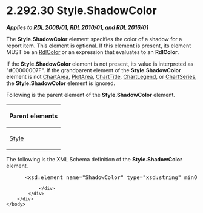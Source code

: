 <html dir="LTR" xmlns:mshelp="http://msdn.microsoft.com/mshelp" xmlns:ddue="http://ddue.schemas.microsoft.com/authoring/2003/5" xmlns:xlink="http://www.w3.org/1999/xlink" xmlns:tool="http://www.microsoft.com/tooltip">
    <head>
        <meta http-equiv="Content-Type" content="text/html; CHARSET=utf-8"></meta>
        <meta name="save" content="history"></meta>
        <title>2.292.30 Style.ShadowColor</title>
        <xml>
            <mshelp:toctitle title="2.292.30 Style.ShadowColor"></mshelp:toctitle>
            <mshelp:rltitle title="[MS-RDL]: Style.ShadowColor"></mshelp:rltitle>
            <mshelp:keyword index="A" term="8cad3a8f-5a90-447c-a493-813a297e75e0"></mshelp:keyword>
            <mshelp:attr name="DCSext.ContentType" value="open specification"></mshelp:attr>
            <mshelp:attr name="AssetID" value="8cad3a8f-5a90-447c-a493-813a297e75e0"></mshelp:attr>
            <mshelp:attr name="TopicType" value="kbRef"></mshelp:attr>
            <mshelp:attr name="DCSext.Title" value="[MS-RDL]: Style.ShadowColor" />
        </xml>
    </head>
    <body>
        <div id="header">
            <h1 class="heading">2.292.30 Style.ShadowColor</h1>
        </div>
        <div id="mainSection">
            <div id="mainBody">
                <div id="allHistory" class="saveHistory"></div>
                <div id="sectionSection0" class="section" name="collapseableSection">
                    

<p><b><i>Applies to </i></b><a href="1e855f94-4617-47e4-b89e-0856c6cb420f.md"><b><i>RDL 2008/01</i></b></a><b><i>,
</i></b><a href="3428e690-a348-4ec7-8a6a-8efb42d2cdee.md"><b><i>RDL 2010/01</i></b></a><b><i>,
and </i></b><a href="52ce3983-2bfc-4e72-9359-42aaf5fe4509.md"><b><i>RDL 2016/01</i></b></a></p>

<p>The <b>Style.ShadowColor</b> element specifies the color of
a shadow for a report item. This element is optional. If this element is
present, its element MUST be an <a href="b302c6a5-6023-42b1-95ed-bafcdc4b5714.md">RdlColor</a> or an expression
that evaluates to an <b>RdlColor</b>.</p>

<p>If the <b>Style.ShadowColor</b> element is not present, its
value is interpreted as &quot;#00000007F&quot;. If the grandparent element of
the <b>Style.ShadowColor</b> element is not <a href="74e08a7c-5405-4ea4-b903-a79ef4d215f7.md">ChartArea</a>, <a href="264492fb-4969-4fed-8fed-adab6179097f.md">PlotArea</a>, <a href="67fc30a5-9c4a-4eaa-aec9-b2f734b240f5.md">ChartTitle</a>, <a href="68a0757c-8f1a-42b9-9473-ccedd40029fb.md">ChartLegend</a>, or <a href="aee11573-3fcf-4365-938b-e6c8ceece6e1.md">ChartSeries</a>, the <b>Style.ShadowColor</b>
element is ignored.</p>

<p>Following is the parent element of the <b>Style.ShadowColor</b>
element.</p>

<table>
 <thead>
  <tr>
   <th>
   <p>Parent elements</p>
   </th>
  </tr>
 </thead>
 <tr>
  <td>
  <p><a href="ea446209-9c6a-46ce-b472-fae8b8350b37.md">Style</a></p>
  </td>
 </tr>
</table>

<p>The following is the XML Schema definition of the <b>Style.ShadowColor</b>
element.</p>

<dl>
<dd>
<div><pre> &lt;xsd:element name=&quot;ShadowColor&quot; type=&quot;xsd:string&quot; minOccurs=&quot;0&quot; /&gt;
</pre></div>
</dd></dl>


                </div>
            </div>
        </div>
    </body>
</html>